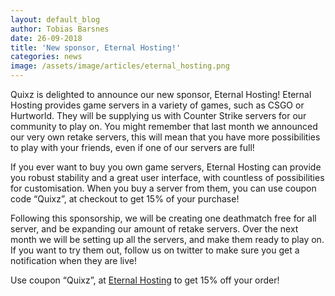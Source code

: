 ```yaml
---
layout: default_blog
author: Tobias Barsnes
date: 26-09-2018
title: 'New sponsor, Eternal Hosting!'
categories: news
image: /assets/image/articles/eternal_hosting.png
---
```

Quixz is delighted to announce our new sponsor, Eternal Hosting! Eternal Hosting provides game servers in a variety of games, such as CSGO or Hurtworld. They will be supplying us with Counter Strike servers for our community to play on. You might remember that last month we announced our very own retake servers, this will mean that you have more possibilities to play with your friends, even if one of our servers are full!

If you ever want to buy you own game servers, Eternal Hosting can provide you robust stability and a great user interface, with countless of possibilities for customisation. When you buy a server from them, you can use coupon code “Quixz”, at checkout to get 15% of your purchase!

Following this sponsorship, we will be creating one deathmatch free for all server, and be expanding our amount of retake servers. Over the next month we will be setting up all the servers, and make them ready to play on. If you want to try them out, follow us on twitter to make sure you get a notification when they are live!



Use coupon “Quixz”, at [Eternal Hosting](https://eternalhosting.net/) to get 15% off your order!
